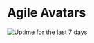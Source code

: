 # Agile Avatars

![Uptime for the last 7 days](https://img.shields.io/uptimerobot/ratio/7/m783034155-295e5fbc9fd4a0e3a54363a5.svg)
